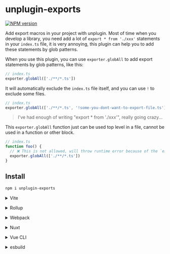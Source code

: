 # unplugin-exports

[![NPM version](https://img.shields.io/npm/v/unplugin-exports?color=a1b858&label=)](https://www.npmjs.com/package/unplugin-exports)

Add export macros in your project with unplugin. Most of time when you develop a library, you need add a lot of `export * from './xxx'` statements in your `index.ts` file, it is very annoying, this plugin can help you to add these statements by glob patterns.

When you use this plugin, you can use `exporter.globAll` to add export statements by glob patterns, like this:

```ts
// index.ts
exporter.globAll(['./**/*.ts'])
```

It will automatically exclude the `index.ts` file itself, and you can use `!` to exclude some files.

```ts
// index.ts
exporter.globAll(['./**/*.ts', '!some-you-dont-want-to-export-file.ts'])
```

> I've had enough of writing "export * from './xxx'", really going crazy...

This `exporter.globAll` function just can be used top level in a file, cannot be used in a function or other block.

```ts
// index.ts
function foo() {
  // ❌ This is not allowed, will throw runtime error because of the `exporter` is not defined!
  exporter.globAll(['./**/*.ts'])
}
```

## Install

```bash
npm i unplugin-exports
```

<details>
<summary>Vite</summary><br>

```ts
// vite.config.ts
import Exports from 'unplugin-exports/vite'

export default defineConfig({
  plugins: [
    Exports({ /* options */ }),
  ],
})
```

Example: [`playground/`](./playground/)

<br></details>

<details>
<summary>Rollup</summary><br>

```ts
// rollup.config.js
import Exports from 'unplugin-exports/rollup'

export default {
  plugins: [
    Exports({ /* options */ }),
  ],
}
```

<br></details>

<details>
<summary>Webpack</summary><br>

```ts
// webpack.config.js
module.exports = {
  /* ... */
  plugins: [
    require('unplugin-exports/webpack')({ /* options */ })
  ]
}
```

<br></details>

<details>
<summary>Nuxt</summary><br>

```ts
// nuxt.config.js
export default defineNuxtConfig({
  modules: [
    ['unplugin-exports/nuxt', { /* options */ }],
  ],
})
```

> This module works for both Nuxt 2 and [Nuxt Vite](https://github.com/nuxt/vite)

<br></details>

<details>
<summary>Vue CLI</summary><br>

```ts
// vue.config.js
module.exports = {
  configureWebpack: {
    plugins: [
      require('unplugin-exports/webpack')({ /* options */ }),
    ],
  },
}
```

<br></details>

<details>
<summary>esbuild</summary><br>

```ts
// esbuild.config.js
import { build } from 'esbuild'
import Exports from 'unplugin-exports/esbuild'

build({
  plugins: [Exports()],
})
```

<br></details>
